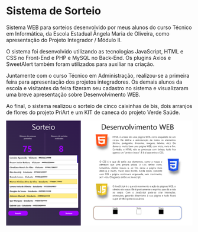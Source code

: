 # Sistema de Sorteio

Sistema WEB para sorteios desenvolvido por meus alunos do curso Técnico em Informática, da Escola Estadual Ângela Maria de Oliveira, como apresentação do Projeto Integrador / Módulo II.

O sistema foi desenvolvido utilizando as tecnologias JavaScript, HTML e CSS no Front-End e PHP e MySQL no Back-End. Os plugins Axios e SweetAlert também foram utilizados para auxiliar na criação.

Juntamente com o curso Técnico em Administração, realizou-se a primeira feira para apresentação dos projetos integradores. Os demais alunos da escola e visitantes da feira fizeram seu cadastro no sistema e visualizaram uma breve apresentação sobre Desenvolvimento WEB.

Ao final, o sistema realizou o sorteio de cinco caixinhas de bis, dois arranjos de flores do projeto PriArt e um KIT de caneca do projeto Verde Saúde.

![Print Sistema](https://github.com/ronysfreitas/sistema-sorteio/blob/main/print.png?raw=true)
